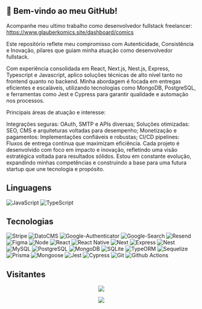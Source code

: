 ## 👋 Bem-vindo ao meu GitHub!

Acompanhe meu ultimo trabalho como desenvolvedor fullstack freelancer: https://www.glauberkomics.site/dashboard/comics

Este repositório reflete meu compromisso com Autenticidade, Consistência e Inovação, pilares que guiam minha atuação como desenvolvedor fullstack.

Com experiência consolidada em React, Next.js, Nest.js, Express, Typescript e Javascript, aplico soluções técnicas de alto nível tanto no frontend quanto no backend. Minha abordagem é focada em entregas eficientes e escaláveis, utilizando tecnologias como MongoDB, PostgreSQL, e ferramentas como Jest e Cypress para garantir qualidade e automação nos processos.

Principais áreas de atuação e interesse:

Integrações seguras: OAuth, SMTP e APIs diversas;
Soluções otimizadas: SEO, CMS e arquiteturas voltadas para desempenho;
Monetização e pagamentos: Implementações confiáveis e robustas;
CI/CD pipelines: Fluxos de entrega contínua que maximizam eficiência.
Cada projeto é desenvolvido com foco em impacto e inovação, refletindo uma visão estratégica voltada para resultados sólidos. Estou em constante evolução, expandindo minhas competências e construindo a base para uma futura startup que une tecnologia e propósito.

## Linguagens
![JavaScript](https://img.shields.io/badge/JavaScript-f?style=for-the-badge&logo=JavaScript&logoColor=%23F7DF1E&labelColor=%23000000&color=%23F7DF1E)
![TypeScript](https://img.shields.io/badge/TypeScript-f?style=for-the-badge&logo=TypeScript&logoColor=%233178C6&labelColor=%23000000&color=%233178C6)
</br>

## Tecnologias
![Stripe](https://img.shields.io/badge/stripe-635BFF?style=for-the-badge&logo=Stripe&logoColor=%635BFF&labelColor=black)
![DatoCMS](https://img.shields.io/badge/datocms-FF7751?style=for-the-badge&logo=DatoCMS&logoColor=%FF7751&labelColor=black)
![Google-Authenticator](https://img.shields.io/badge/Google•Auth-4285F4?style=for-the-badge&logo=GoogleAuthenticator&logoColor=%4285F4&labelColor=black)
![Google-Search](https://img.shields.io/badge/Google•Search-4285F4?style=for-the-badge&logo=GoogleSearchConsole&logoColor=%4285F4&labelColor=black)
![Resend](https://img.shields.io/badge/resend-000000?style=for-the-badge&logo=Resend&logoColor=white&labelColor=black&color=eaeaea)
![Figma](https://img.shields.io/badge/figma-F24E1E?style=for-the-badge&logo=Figma&logoColor=%F24E1E&labelColor=black&color=eaeaea)
![Node](https://img.shields.io/badge/node-5FA04E?style=for-the-badge&logo=Node.js&logoColor=%235FA04E&labelColor=black)
![React](https://img.shields.io/badge/React-f?style=for-the-badge&logo=React&logoColor=%2369FFFF&labelColor=%23000000&color=%2369FFFF)
![React Native](https://img.shields.io/badge/React•Native-f?style=for-the-badge&logo=React&logoColor=%2361DAFB&labelColor=%23000000&color=%2361DAFB)
![Next](https://img.shields.io/badge/Next-f?style=for-the-badge&logo=Next.js&logoColor=white&labelColor=black&color=eaeaea)
![Express](https://img.shields.io/badge/Express-FFFFFF?style=for-the-badge&logo=Express&logoColor=%23FFFFFF&labelColor=black&color=eaeaea)
![Nest](https://img.shields.io/badge/Nest-E0234E?style=for-the-badge&logo=Nestjs&logoColor=%23E0234E&labelColor=black&color=%23E0234E)
![MySQL](https://img.shields.io/badge/Mysql-f?style=for-the-badge&logo=MySQL&logoColor=%234479A1&labelColor=%23000000&color=%234479A1)
![PostgreSQL](https://img.shields.io/badge/Postgresql-f?style=for-the-badge&logo=PostgreSQL&logoColor=%234169E1&labelColor=%23000000&color=%234169E1)
![MongoDB](https://img.shields.io/badge/MongoDB-f?style=for-the-badge&logo=MongoDB&logoColor=%2347A248&labelColor=%23000000&color=%2347A248)
![SQLite](https://img.shields.io/badge/SQLite-f?style=for-the-badge&logo=SQLite&logoColor=%23003B57&labelColor=%23000000&color=%23003B57)
![TypeORM](https://img.shields.io/badge/TypeORM-f?style=for-the-badge&logo=TypeORM&logoColor=%23FE0803&labelColor=%23000000&color=%23FE0803)
![Sequelize](https://img.shields.io/badge/Sequelize-f?style=for-the-badge&logo=Sequelize&logoColor=%2352B0E7&labelColor=%23000000&color=%2352B0E7)
![Prisma](https://img.shields.io/badge/Prisma-f?style=for-the-badge&logo=Prisma&logoColor=%232D3748&labelColor=%23000000&color=%232D3748)
![Mongoose](https://img.shields.io/badge/Mongoose-f?style=for-the-badge&logo=Mongoose&logoColor=%23880000&labelColor=%23000000&color=%23880000)
![Jest](https://img.shields.io/badge/Jest-f?style=for-the-badge&logo=Jest&logoColor=%23C21325&labelColor=%23000000&color=%23C21325)
![Cypress](https://img.shields.io/badge/Cypress-f?style=for-the-badge&logo=Cypress&logoColor=%2369D3A7&labelColor=%23000000&color=%2369D3A7)
![Git](https://img.shields.io/badge/Git-f?style=for-the-badge&logo=Git&logoColor=%23F05032&labelColor=%23000000&color=%23F05032)
![Github Actions](https://img.shields.io/badge/Github%20Actions-f?style=for-the-badge&logo=Github%20Actions&logoColor=%232088FF&labelColor=%23000000&color=%232088FF)
</br>

## Visitantes

 <p align="center"> 
   <img alingn="center" src="https://profile-counter.glitch.me/alexsantos-dev/count.svg" />
 </p>
 
<div align="center">
  <a href="http://www.github.com/alexsantos-dev"><img src="https://github-readme-streak-stats.herokuapp.com/?user=alexsantos-dev&stroke=2ea043&background=010326&ring=F24B4B&fire=7EF2E7&currStreakNum=white&currStreakLabel=7EF2E7&sideNums=white&sideLabels=7EF2E7&dates=A5C2A4&hide_border=true" /></a>
</div>

